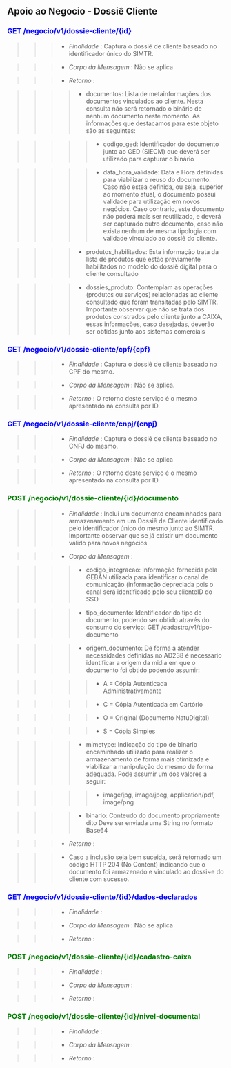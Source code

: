 

## Apoio ao Negocio - Dossiê Cliente

### <span style="color:blue">GET /negocio/v1/dossie-cliente/{id}</span>
>>> + *Finalidade* : Captura o dossiê de cliente baseado no identificador único do SIMTR.

>>> + *Corpo da Mensagem* : Não se aplica

>>> + *Retorno* : 

>>>> + documentos: Lista de metainformações dos documentos vinculados ao cliente. Nesta consulta não será retornado o binário de nenhum documento neste momento. As informações que destacamos para este objeto são as seguintes:

>>>>> + codigo_ged: Identificador do documento junto ao GED (SIECM) que deverá ser utilizado para capturar o binário

>>>>> + data_hora_validade: Data e Hora definidas para viabilizar o reuso do documento. Caso não estea definida, ou seja, superior ao momento atual, o documento possui validade para utilização em novos negócios. Caso contrario, este documento não poderá mais ser reutilizado, e deverá ser capturado outro documento, caso não exista nenhum de mesma tipologia com validade vinculado ao dossiê do cliente.

>>>> + produtos_habilitados: Esta informação trata da lista de produtos que estão previamente habilitados no modelo do dossiê digital para o cliente consultado

>>>> + dossies_produto: Contemplam as operações (produtos ou serviços) relacionadas ao cliente consultado que foram transitadas pelo SIMTR. Importante observar que não se trata dos produtos constrados pelo cliente junto a CAIXA, essas informações, caso desejadas, deverão ser obtidas junto aos sistemas comerciais



### <span style="color:blue">GET /negocio/v1/dossie-cliente/cpf/{cpf}</span>
>>> + *Finalidade* : Captura o dossiê de cliente baseado no CPF do mesmo.

>>> + *Corpo da Mensagem* : Não se aplica.

>>> + *Retorno* : O retorno deste serviço é o mesmo apresentado na consulta por ID.



### <span style="color:blue">GET /negocio/v1/dossie-cliente/cnpj/{cnpj}</span>
>>> + *Finalidade* : Captura o dossiê de cliente baseado no CNPJ do mesmo.

>>> + *Corpo da Mensagem* : Não se aplica

>>> + *Retorno* : O retorno deste serviço é o mesmo apresentado na consulta por ID.



### <span style="color:green"> POST /negocio/v1/dossie-cliente/{id}/documento </span>
>>> + *Finalidade* : Inclui um documento encaminhados para armazenamento em um Dossiê de Cliente identificado pelo identificador único do mesmo junto ao SIMTR. Importante observar que se já existir um documento valido para novos negócios 

>>> + *Corpo da Mensagem* : 

>>>> + codigo_integracao: Informação fornecida pela GEBAN utilizada para identificar o canal de comunicação (informação depreciada pois o canal será identificado pelo seu clienteID do SSO

>>>> + tipo_documento: Identificador do tipo de documento, podendo ser obtido através do consumo do serviço: GET /cadastro/v1/tipo-documento

>>>> + origem_documento: De forma a atender necessidades definidas no AD238 é necessario identificar a origem da midia em que o documento foi obtido podendo assumir:

>>>>> + A = Cópia Autenticada Administrativamente

>>>>> + C = Cópia Autenticada em Cartório

>>>>> + O = Original (Documento NatuDigital)

>>>>> + S = Cópia Simples

>>>> + mimetype: Indicação do tipo de binario encaminhado utilizado para realizer o armazenamento de forma mais otimizada e viabilizar a manipulação do mesmo de forma adequada. Pode assumir um dos valores a seguir:

>>>>> + image/jpg, image/jpeg, application/pdf, image/png

>>>> + binario: Conteudo do documento propriamente dito Deve ser enviada uma String no formato Base64

>>> + *Retorno* : 

>>> + Caso a inclusão seja bem suceida, será retornado um código HTTP 204 (No Content) indicando que o documento foi armazenado e vinculado ao dossi~e do cliente com sucesso.


### <span style="color:blue">GET /negocio/v1/dossie-cliente/{id}/dados-declarados</span>
>>> + *Finalidade* : 

>>> + *Corpo da Mensagem* : Não se aplica

>>> + *Retorno* : 



### <span style="color:green"> POST /negocio/v1/dossie-cliente/{id}/cadastro-caixa </span>
>>> + *Finalidade* : 

>>> + *Corpo da Mensagem* : 

>>> + *Retorno* : 




### <span style="color:green"> POST /negocio/v1/dossie-cliente/{id}/nivel-documental </span>
>>> + *Finalidade* : 

>>> + *Corpo da Mensagem* : 

>>> + *Retorno* : 




